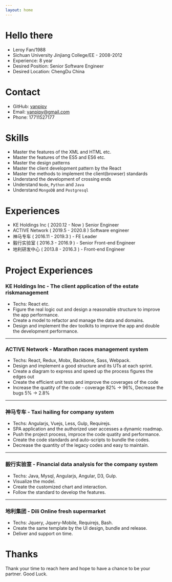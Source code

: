 ```yaml
---
layout: home
---
```


# Hello there
* Leroy Fan/1988
* Sichuan University Jinjiang College/EE - 2008-2012
* Experience: 8 year
* Desired Position: Senior Software Engineer
* Desired Location: ChengDu China

# Contact
* GitHub: [vanpipy](https://github.com/vanpipy)
* Email: <vanpipy@gmail.com>
* Phone: 17711527177

# Skills
* Master the features of the XML and HTML etc.
* Master the features of the ES5 and ES6 etc.
* Master the design patterns
* Master the client development pattern by the React
* Master the methods to implement the client(browser) standards
* Understand the development of crossing ends
* Understand `Node`, `Python` and `Java`
* Understand `MongoDB` and `Postgresql`

# Experiences
* KE Holdings Inc ( 2020.12 - Now ) Senior Engineer
* ACTIVE Network ( 2019.5 - 2020.8 ) Software engineer
* 神马专车 ( 2016.11 - 2019.3 ) - FE Leader
* 毅行实验室 ( 2016.3 - 2016.9 ) - Senior Front-end Engineer
* 地利研发中心 ( 2013.8 - 2016.3 ) - Front-end Engineer

# Project Experiences

### KE Holdings Inc - The client application of the estate riskmanagement
* Techs: React etc.
* Figure the real logic out and design a reasonable structure to improve the app performance.
* Create a model to refactor and manage the data and domains.
* Design and implement the dev toolkits to improve the app and double the development performance.

---

### ACTIVE Network - Marathon races management system
* Techs: React, Redux, Mobx, Backbone, Sass, Webpack.
* Design and implement a good structure and its UTs at each sprint.
* Create a diagram to express and speed up the process figures the edges out
* Create the efficient unit tests and improve the coverages of the code
* Increase the quatity of the code - coverage 82% -> 96%, Decrease the bugs 5% -> 2.8%

---

### 神马专车 - Taxi hailing for company system
* Techs: Angularjs, Vuejs, Less, Gulp, Requirejs.
* SPA application and the authorized user accesses a dynamic roadmap.
* Push the project process, improce the code quatity and performance.
* Create the code standards and auto-scripts to bundle the codes.
* Decrease the quantity of the legacy codes and easy to maintain.

---

### 毅行实验室 - Financial data analysis for the company system
* Techs: Java, Mysql, Angularjs, Angular, D3, Gulp. 
* Visualize the model.
* Create the customized chart and interaction.
* Follow the standard to develop the features.

---

### 地利集团 - Dili Online fresh supermarket
* Techs: Jquery, Jquery-Mobile, Requirejs, Bash.
* Create the same template by the UI design, bundle and release.
* Deliver and support on time.

# Thanks
Thank your time to reach here and hope to have a chance to be your partner. Good Luck.
